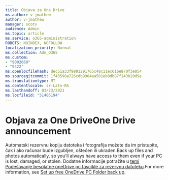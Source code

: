 ```yaml
---
title: Objava za One Drive
ms.author: v-jmathew
author: v-jmathew
manager: scotv
audience: Admin
ms.topic: article
ms.service: o365-administration
ROBOTS: NOINDEX, NOFOLLOW
localization_priority: Normal
ms.collection: Adm_O365
ms.custom:
- "9002660"
- "9422"
ms.openlocfilehash: dec51a33f9801291765c48c11ec616e870f3e054
ms.sourcegitcommit: 1f43598a726cdb9904aa501eb8db87f143020d9e
ms.translationtype: MT
ms.contentlocale: sr-Latn-RS
ms.lasthandoff: 03/23/2021
ms.locfileid: "51405194"
---
```

# <a name="one-drive-announcement"></a><span data-ttu-id="4bb28-102">Objava za One Drive</span><span class="sxs-lookup"><span data-stu-id="4bb28-102">One Drive announcement</span></span>

<span data-ttu-id="4bb28-103">Automatski rezervnu kopiju datoteka i fotografija možete da im pristupite, čak i ako računar bude izgubljen, oštećen ili ukraden.</span><span class="sxs-lookup"><span data-stu-id="4bb28-103">Back up files and photos automatically, so you'll always have access to them even if your PC is lost, damaged, or stolen.</span></span> <span data-ttu-id="4bb28-104">Dodatne informacije potražite u [temi Podešavanje besplatne oneDrive pc fascikle za rezervnu datoteku](https://www.microsoft.com/microsoft-365/onedrive/pc-cloud-backup).</span><span class="sxs-lookup"><span data-stu-id="4bb28-104">For more information, see [Set up free OneDrive PC Folder back up](https://www.microsoft.com/microsoft-365/onedrive/pc-cloud-backup).</span></span>

